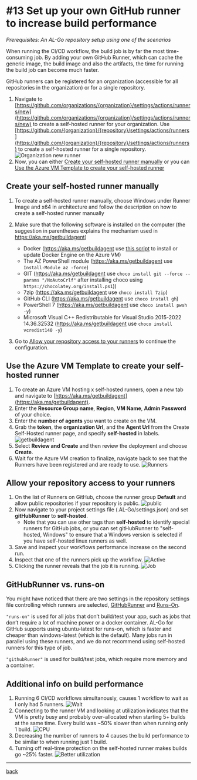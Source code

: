 # #13 Set up your own GitHub runner to increase build performance
*Prerequisites: An AL-Go repository setup using one of the scenarios*

When running the CI/CD workflow, the build job is by far the most time-consuming job. By adding your own GitHub Runner, which can cache the generic image, the build image and also the artifacts, the time for running the build job can become much faster.

GitHub runners can be registered for an organization (accessible for all repositories in the organization) or for a single repository.

1. Navigate to [https://github.com/organizations/{organization}/settings/actions/runners/new](https://github.com/organizations/{organization}/settings/actions/runners/new) to create a self-hosted runner for your organization. Use [https://github.com/{organization}/{repository}/settings/actions/runners](https://github.com/{organization}/{repository}/settings/actions/runners) to create a self-hosted runner for a single repository.
![Organization new runner](https://github.com/microsoft/AL-Go/assets/10775043/f09af5ee-73b5-40e3-bad1-98f0c7b0ddaa)
1. Now, you can either [Create your self-hosted runner manually](#create-your-self-hosted-runner-manually) or you can [Use the Azure VM Template to create your self-hosted runner](#use-the-azure-vm-template-to-create-your-self-hosted-runner)

## Create your self-hosted runner manually
1. To create a self-hosted runner manually, choose Windows under Runner Image and x64 in architecture and follow the description on how to create a self-hosted runner manually
1. Make sure that the following software is installed on the computer (the suggestion in parentheses explains the mechanism used in https://aka.ms/getbuildagent)
   - Docker (https://aka.ms/getbuildagent use [this script](https://github.com/microsoft/nav-arm-templates/blob/master/InstallOrUpdateDockerEngine.ps1) to install or update Docker Engine on the Azure VM)
   - The AZ PowerShell module (https://aka.ms/getbuildagent use `Install-Module az -force`)
   - GIT (https://aka.ms/getbuildagent use `choco install git --force --params "/NoAutoCrlf"` after installing choco using `https://chocolatey.org/install.ps1`))
   - 7zip (https://aka.ms/getbuildagent use `choco install 7zip`)
   - GitHub CLI (https://aka.ms/getbuildagent use `choco install gh`)
   - PowerShell 7 (https://aka.ms/getbuildagent use `choco install pwsh -y`)
   - Microsoft Visual C++ Redistributable for Visual Studio 2015-2022 14.36.32532 (https://aka.ms/getbuildagent use `choco install vcredist140 -y`)

1. Go to [Allow your repository access to your runners](#allow-your-repository-access-to-your-runners) to continue the configuration.

## Use the Azure VM Template to create your self-hosted runner
1. To create an Azure VM hosting x self-hosted runners, open a new tab and navigate to [https://aka.ms/getbuildagent](https://aka.ms/getbuildagent).
1. Enter the **Resource Group name**, **Region**, **VM Name**, **Admin Password** of your choice.
1. Enter the **number of agents** you want to create on the VM.
1. Grab the **token**, the **organization Url**, and the **Agent Url** from the Create Self-Hosted runner page, and specify **self-hosted** in labels.
![getbuildagent](https://github.com/microsoft/AL-Go/assets/10775043/959e9872-1b54-46ee-b202-ca80724334f0)
1. Select **Review and Create** and then review the deployment and choose **Create**.
1. Wait for the Azure VM creation to finalize, navigate back to see that the Runners have been registered and are ready to use.
![Runners](https://github.com/microsoft/AL-Go/assets/10775043/ba90e239-a8ee-4297-8bed-a30e3fc3db8a)

## Allow your repository access to your runners
1. On the list of Runners on GitHub, choose the runner group **Default** and allow public repositories if your repository is public.
![public](https://github.com/microsoft/AL-Go/assets/10775043/9bdd01ab-ac67-44bf-bfd1-af5c5ec91364)
1. Now navigate to your project settings file (.AL-Go/settings.json) and set **gitHubRunner** to **self-hosted**.
   - Note that you can use other tags than **self-hosted** to identify special runners for GitHub jobs, or you can set gitHubRunner to "self-hosted, Windows" to ensure that a Windows version is selected if you have self-hosted linux runners as well.
1. Save and inspect your workflows performance increase on the second run.
1. Inspect that one of the runners pick up the workflow.
![Active](https://github.com/microsoft/AL-Go/assets/10775043/dfcd369c-ad54-427e-92d4-153afda30b53)
1. Clicking the runner reveals that the job it is running.
![Job](https://github.com/microsoft/AL-Go/assets/10775043/0ae30c22-9352-4864-a80e-81ed4ecd93e1)

## GitHubRunner vs. runs-on
You might have noticed that there are two settings in the repository settings file controlling which runners are selected, [GitHubRunner](https://aka.ms/algosettings#githubrunner) and [Runs-On](https://aka.ms/algosettings#runs-on).

`"runs-on"` is used for all jobs that don’t build/test your app, such as jobs that don’t require a lot of machine power or a docker container. AL-Go for GitHub supports using ubuntu-latest for runs-on, which is faster and cheaper than windows-latest (which is the default). Many jobs run in parallel using these runners, and we do not recommend using self-hosted runners for this type of job.

`"githubRunner"` is used for build/test jobs, which require more memory and a container. 

## Additional info on build performance

1. Running 6 CI/CD workflows simultanously, causes 1 workflow to wait as I only had 5 runners.
![Wait](https://github.com/microsoft/AL-Go/assets/10775043/c18e4c23-4337-4747-ba67-177940175414)
1. Connecting to the runner VM and looking at utilization indicates that the VM is pretty busy and probably over-allocated when starting 5+ builds at the same time. Every build was ~50% slower than when running only 1 build.
![CPU](https://github.com/microsoft/AL-Go/assets/10775043/24fc97c0-2a70-4c24-a4e7-0193bf9df4a7)
1. Decreasing the number of runners to 4 causes the build performance to be similar to when running just 1 build.
1. Turning off real-time protection on the self-hosted runner makes builds go ~25% faster.
![Better utilization](https://github.com/microsoft/AL-Go/assets/10775043/41307197-1fa7-4586-a212-43ca73d8fd9f)

---
[back](../README.md)
